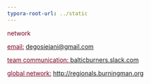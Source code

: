 ```yaml
---
typora-root-url: ../static
---
```


<span class="center"  style="color:#77011e;">network</u>



<span style="color:#77011e;"><u>email:</u></span>		degosiejani@gmail.com

<span style="color:#77011e;"><u>team communication: </u> </span> 		[balticburners.slack.com](balticburners.slack.com)

<span style="color:#77011e;"><u>global network:</u></span>  		http://regionals.burningman.org





